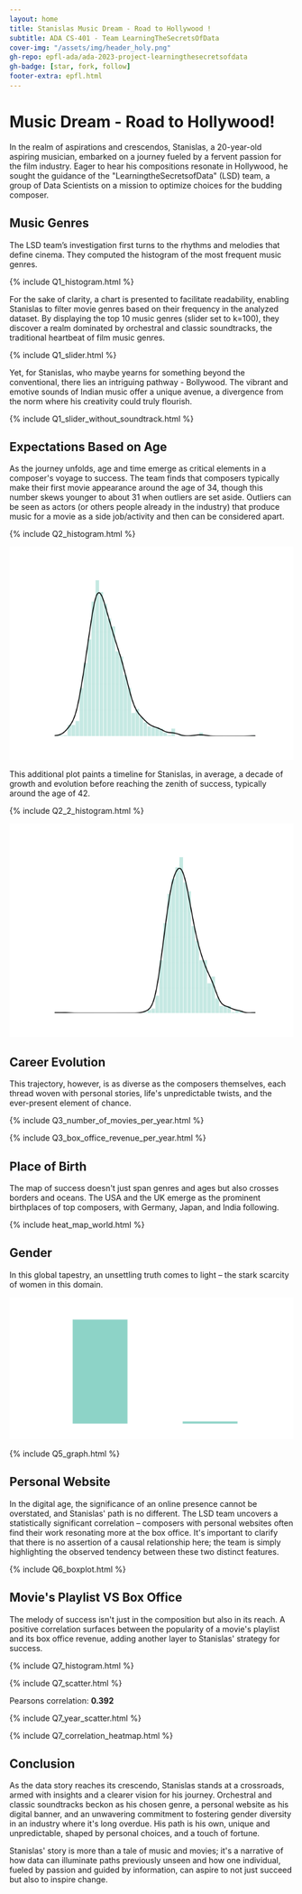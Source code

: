 ```yaml
---
layout: home
title: Stanislas Music Dream - Road to Hollywood ! 
subtitle: ADA CS-401 - Team LearningTheSecretsOfData
cover-img: "/assets/img/header_holy.png"
gh-repo: epfl-ada/ada-2023-project-learningthesecretsofdata
gh-badge: [star, fork, follow]
footer-extra: epfl.html
---
```


# Music Dream - Road to Hollywood!
In the realm of aspirations and crescendos, Stanislas, a 20-year-old aspiring musician, embarked on a journey fueled by
a fervent passion for the film industry. Eager to hear his compositions resonate in Hollywood, he sought the guidance of 
the "LearningtheSecretsofData" (LSD) team, a group of Data Scientists on a mission to optimize choices for the budding 
composer.

## Music Genres
The LSD team’s investigation first turns to the rhythms and melodies that define cinema. They computed the histogram
of the most frequent music genres.

{% include Q1_histogram.html %}

For the sake of clarity, a chart is presented to facilitate readability, enabling Stanislas to filter movie genres based 
on their frequency in the analyzed dataset. By displaying the top 10 music genres (slider set to k=100), they discover a realm 
dominated by orchestral and classic soundtracks, the traditional heartbeat of film music genres.

<!--- old chart, redundant with the one below {% include Q1_pie.html %} --->
{% include Q1_slider.html %}

Yet, for Stanislas, who maybe yearns for something beyond the conventional, there lies an intriguing pathway - Bollywood. 
The vibrant and emotive sounds of Indian music offer a unique avenue, a divergence from the norm where his creativity 
could truly flourish.

{% include Q1_slider_without_soundtrack.html %}

## Expectations Based on Age

As the journey unfolds, age and time emerge as critical elements in a composer's voyage to success. The team finds that 
composers typically make their first movie appearance around the age of 34, though this number skews younger to about 31 
when outliers are set aside. Outliers can be seen as actors (or others people already in the industry) that produce 
music for a movie as a side job/activity and then can be considered apart.

{% include Q2_histogram.html %}

![Q2_plot1](/assets/img/Q2/c_age_first_appearance_years_Q2.png)

This additional plot paints a timeline for Stanislas, in average, a decade of growth and evolution before 
reaching the zenith of success, typically around the age of 42.

{% include Q2_2_histogram.html %}

![Q2_plot2](/assets/img/Q2/c_age_highest_revenue_years_Q2.png)

## Career Evolution

This trajectory, however, is as diverse as the composers themselves, each thread woven with personal stories, life's 
unpredictable twists, and the ever-present element of chance.

{% include Q3_number_of_movies_per_year.html %}

{% include Q3_box_office_revenue_per_year.html %}


## Place of Birth

The map of success doesn't just span genres and ages but also crosses borders and oceans. The USA and the UK emerge as 
the prominent birthplaces of top composers, with Germany, Japan, and India following.

{% include heat_map_world.html %}

## Gender

In this global tapestry, an unsettling truth comes to light – the stark scarcity of women in this domain.

![Q5_plot1](/assets/img/Q5/Q5_barplot.png)

{% include Q5_graph.html %}

## Personal Website

In the digital age, the significance of an online presence cannot be overstated, and Stanislas' path is no different. 
The LSD team uncovers a statistically significant correlation – composers with personal websites often find their work 
resonating more at the box office. It's important to clarify that there is no assertion of a causal relationship here; 
the team is simply highlighting the observed tendency between these two distinct features.

{% include Q6_boxplot.html %}

## Movie's Playlist VS Box Office

The melody of success isn't just in the composition but also in its reach. A positive correlation surfaces between the 
popularity of a movie's playlist and its box office revenue, adding another layer to Stanislas' strategy for success.

{% include Q7_histogram.html %}

{% include Q7_scatter.html %}

Pearsons correlation: **0.392**

{% include Q7_year_scatter.html %}

{% include Q7_correlation_heatmap.html %}

## Conclusion

As the data story reaches its crescendo, Stanislas stands at a crossroads, armed with insights and a clearer vision for 
his journey. Orchestral and classic soundtracks beckon as his chosen genre, a personal website as his digital banner, and an 
unwavering commitment to fostering gender diversity in an industry where it's long overdue. His path is his own, unique 
and unpredictable, shaped by personal choices, and a touch of fortune.

Stanislas' story is more than a tale of music and movies; it's a narrative of how data can illuminate paths previously
unseen and how one individual, fueled by passion and guided by information, can aspire to not just succeed but also to 
inspire change.
